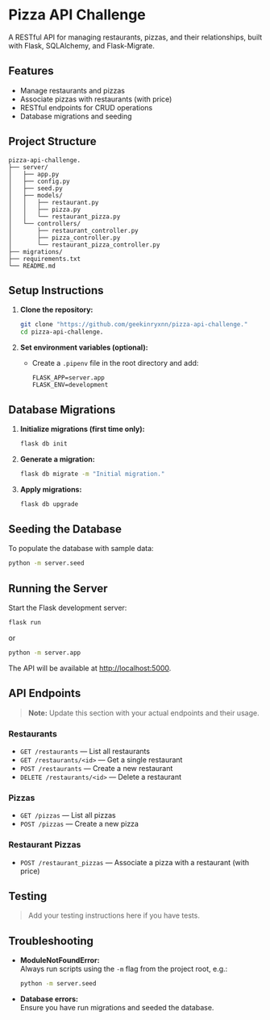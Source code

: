 # Pizza API Challenge

A RESTful API for managing restaurants, pizzas, and their relationships, built with Flask, SQLAlchemy, and Flask-Migrate.


## Features

- Manage restaurants and pizzas
- Associate pizzas with restaurants (with price)
- RESTful endpoints for CRUD operations
- Database migrations and seeding

## Project Structure

```
pizza-api-challenge.
├── server/
│   ├── app.py
│   ├── config.py
│   ├── seed.py
│   ├── models/
│   │   ├── restaurant.py
│   │   ├── pizza.py
│   │   └── restaurant_pizza.py
│   └── controllers/
│       ├── restaurant_controller.py
│       ├── pizza_controller.py
│       └── restaurant_pizza_controller.py
├── migrations/
├── requirements.txt
└── README.md
```

## Setup Instructions

1. **Clone the repository:**
    ```bash
    git clone "https://github.com/geekinryxnn/pizza-api-challenge."
    cd pizza-api-challenge.
    ```


    
2. **Set environment variables (optional):**
    - Create a `.pipenv` file in the root directory and add:
      ```
      FLASK_APP=server.app
      FLASK_ENV=development
      ```

## Database Migrations

1. **Initialize migrations (first time only):**
    ```bash
    flask db init
    ```

2. **Generate a migration:**
    ```bash
    flask db migrate -m "Initial migration."
    ```

3. **Apply migrations:**
    ```bash
    flask db upgrade
    ```

## Seeding the Database

To populate the database with sample data:

```bash
python -m server.seed
```

## Running the Server

Start the Flask development server:

```bash
flask run
```
or
```bash
python -m server.app
```

The API will be available at [http://localhost:5000](http://localhost:5000).

## API Endpoints

> **Note:** Update this section with your actual endpoints and their usage.

### Restaurants

- `GET /restaurants` — List all restaurants
- `GET /restaurants/<id>` — Get a single restaurant
- `POST /restaurants` — Create a new restaurant
- `DELETE /restaurants/<id>` — Delete a restaurant

### Pizzas

- `GET /pizzas` — List all pizzas
- `POST /pizzas` — Create a new pizza

### Restaurant Pizzas

- `POST /restaurant_pizzas` — Associate a pizza with a restaurant (with price)

## Testing

> Add your testing instructions here if you have tests.

## Troubleshooting

- **ModuleNotFoundError:**  
  Always run scripts using the `-m` flag from the project root, e.g.:
  ```bash
  python -m server.seed
  ```
- **Database errors:**  
  Ensure you have run migrations and seeded the database.

